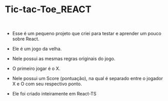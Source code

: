 # Tic-tac-Toe_REACT

<br>

- Esse é um pequeno projeto que criei para testar e aprender um pouco sobre React.

- Ele é um jogo da velha.

- Nele possui as mesmas regras originais do jogo.

- O primeiro jogar é o X.

- Nele possui um Score (pontuação), na qual é separado entre o jogador X e O com seu respectivo ponto.

- Ele foi criado inteiramente em React-TS
